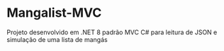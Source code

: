 # Mangalist-MVC
Projeto desenvolvido em .NET 8 padrão MVC C# para leitura de JSON e simulação de uma lista de mangás
